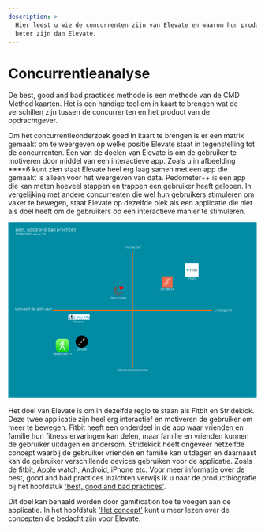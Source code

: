 ```yaml
---
description: >-
  Hier leest u wie de concurrenten zijn van Elevate en waarom hun producten
  beter zijn dan Elevate.
---
```


# Concurrentieanalyse

De best, good and bad practices methode is een methode van de CMD Method kaarten. Het is een handige tool om in kaart te brengen wat de verschillen zijn tussen de concurrenten en het product van de opdrachtgever. 

Om het concurrentieonderzoek goed in kaart te brengen is er een matrix gemaakt om te weergeven op welke positie Elevate staat in tegenstelling tot de concurrenten. Een van de doelen van Elevate is om de gebruiker te motiveren door middel van een interactieve app. Zoals u in afbeelding ****6 kunt zien staat Elevate heel erg laag samen met een app die gemaakt is alleen voor het weergeven van data. Pedometer++ is een app die kan meten hoeveel stappen en trappen een gebruiker heeft gelopen. In vergelijking met andere concurrenten die wel hun gebruikers stimuleren om vaker te bewegen, staat Elevate op dezelfde plek als een applicatie die niet als doel heeft om de gebruikers op een interactieve manier te stimuleren. 

![Afbeelding 6](../.gitbook/assets/best-good-and-bad-practices.png)

Het doel van Elevate is om in dezelfde regio te staan als Fitbit en Stridekick. Deze twee applicatie zijn heel erg interactief en motiveren de gebruiker om meer te bewegen. Fitbit heeft een onderdeel in de app waar vrienden en familie hun fitness ervaringen kan delen, maar familie en vrienden kunnen de gebruiker uitdagen en andersom. Stridekick heeft ongeveer hetzelfde concept waarbij de gebruiker vrienden en familie kan uitdagen en daarnaast kan de gebruiker verschillende devices gebruiken voor de applicatie. Zoals de fitbit, Apple watch, Android, iPhone etc. Voor meer informatie over de best, good and bad practices inzichten verwijs ik u naar de productbiografie bij het hoofdstuk ['best, good and bad practices'](https://s-sontoidjojo.gitbook.io/productbiografie/designbrief/onderzoeksmethodes/best-good-and-bad-practices).

Dit doel kan behaald worden door gamification toe te voegen aan de applicatie. In het hoofdstuk ['Het concept'](https://s-sontoidjojo.gitbook.io/designrationale/het-concept) kunt u meer lezen over de concepten die bedacht zijn voor Elevate.

